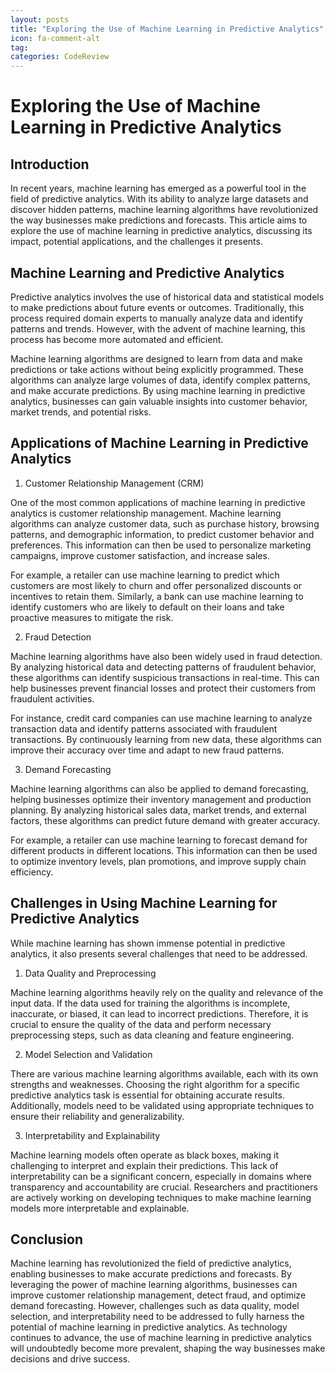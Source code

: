 ```yaml
---
layout: posts
title: "Exploring the Use of Machine Learning in Predictive Analytics"
icon: fa-comment-alt
tag:      
categories: CodeReview
---
```



# Exploring the Use of Machine Learning in Predictive Analytics

## Introduction

In recent years, machine learning has emerged as a powerful tool in the field of predictive analytics. With its ability to analyze large datasets and discover hidden patterns, machine learning algorithms have revolutionized the way businesses make predictions and forecasts. This article aims to explore the use of machine learning in predictive analytics, discussing its impact, potential applications, and the challenges it presents.

## Machine Learning and Predictive Analytics

Predictive analytics involves the use of historical data and statistical models to make predictions about future events or outcomes. Traditionally, this process required domain experts to manually analyze data and identify patterns and trends. However, with the advent of machine learning, this process has become more automated and efficient.

Machine learning algorithms are designed to learn from data and make predictions or take actions without being explicitly programmed. These algorithms can analyze large volumes of data, identify complex patterns, and make accurate predictions. By using machine learning in predictive analytics, businesses can gain valuable insights into customer behavior, market trends, and potential risks.

## Applications of Machine Learning in Predictive Analytics

1. Customer Relationship Management (CRM)

One of the most common applications of machine learning in predictive analytics is customer relationship management. Machine learning algorithms can analyze customer data, such as purchase history, browsing patterns, and demographic information, to predict customer behavior and preferences. This information can then be used to personalize marketing campaigns, improve customer satisfaction, and increase sales.

For example, a retailer can use machine learning to predict which customers are most likely to churn and offer personalized discounts or incentives to retain them. Similarly, a bank can use machine learning to identify customers who are likely to default on their loans and take proactive measures to mitigate the risk.

2. Fraud Detection

Machine learning algorithms have also been widely used in fraud detection. By analyzing historical data and detecting patterns of fraudulent behavior, these algorithms can identify suspicious transactions in real-time. This can help businesses prevent financial losses and protect their customers from fraudulent activities.

For instance, credit card companies can use machine learning to analyze transaction data and identify patterns associated with fraudulent transactions. By continuously learning from new data, these algorithms can improve their accuracy over time and adapt to new fraud patterns.

3. Demand Forecasting

Machine learning algorithms can also be applied to demand forecasting, helping businesses optimize their inventory management and production planning. By analyzing historical sales data, market trends, and external factors, these algorithms can predict future demand with greater accuracy.

For example, a retailer can use machine learning to forecast demand for different products in different locations. This information can then be used to optimize inventory levels, plan promotions, and improve supply chain efficiency.

## Challenges in Using Machine Learning for Predictive Analytics

While machine learning has shown immense potential in predictive analytics, it also presents several challenges that need to be addressed.

1. Data Quality and Preprocessing

Machine learning algorithms heavily rely on the quality and relevance of the input data. If the data used for training the algorithms is incomplete, inaccurate, or biased, it can lead to incorrect predictions. Therefore, it is crucial to ensure the quality of the data and perform necessary preprocessing steps, such as data cleaning and feature engineering.

2. Model Selection and Validation

There are various machine learning algorithms available, each with its own strengths and weaknesses. Choosing the right algorithm for a specific predictive analytics task is essential for obtaining accurate results. Additionally, models need to be validated using appropriate techniques to ensure their reliability and generalizability.

3. Interpretability and Explainability

Machine learning models often operate as black boxes, making it challenging to interpret and explain their predictions. This lack of interpretability can be a significant concern, especially in domains where transparency and accountability are crucial. Researchers and practitioners are actively working on developing techniques to make machine learning models more interpretable and explainable.

## Conclusion

Machine learning has revolutionized the field of predictive analytics, enabling businesses to make accurate predictions and forecasts. By leveraging the power of machine learning algorithms, businesses can improve customer relationship management, detect fraud, and optimize demand forecasting. However, challenges such as data quality, model selection, and interpretability need to be addressed to fully harness the potential of machine learning in predictive analytics. As technology continues to advance, the use of machine learning in predictive analytics will undoubtedly become more prevalent, shaping the way businesses make decisions and drive success.